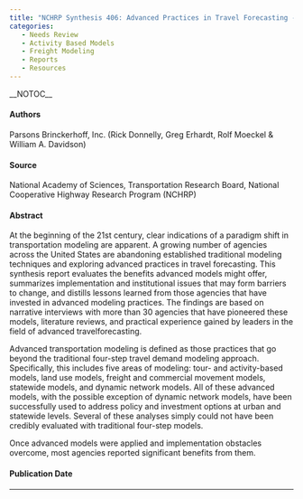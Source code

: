 ```yaml
---
title: "NCHRP Synthesis 406: Advanced Practices in Travel Forecasting - A Synthesis of Highway Practice"
categories:
   - Needs Review
   - Activity Based Models
   - Freight Modeling
   - Reports
   - Resources
---
```


\_\_NOTOC\_\_

#### Authors

Parsons Brinckerhoff, Inc. (Rick Donnelly, Greg Erhardt, Rolf Moeckel & William A. Davidson)

#### Source

National Academy of Sciences, Transportation Research Board, National Cooperative Highway Research Program (NCHRP)

#### Abstract

At the beginning of the 21st century, clear indications of a paradigm shift in transportation modeling are apparent. A growing number of agencies across the United States are abandoning established traditional modeling techniques and exploring advanced practices in travel forecasting. This synthesis report evaluates the benefits advanced models might offer, summarizes implementation and institutional issues that may form barriers to change, and distills lessons learned from those agencies that have invested in advanced modeling practices. The findings are based on narrative interviews with more than 30 agencies that have pioneered these models, literature reviews, and practical experience gained by leaders in the field of advanced travelforecasting.

Advanced transportation modeling is defined as those practices that go beyond the traditional four-step travel demand modeling approach. Specifically, this includes five areas of modeling: tour- and activity-based models, land use models, freight and commercial movement models, statewide models, and dynamic network models. All of these advanced models, with the possible exception of dynamic network models, have been successfully used to address policy and investment options at urban and statewide levels. Several of these analyses simply could not have been credibly evaluated with traditional four-step models.

Once advanced models were applied and implementation obstacles overcome, most agencies reported significant benefits from them.

#### Publication Date

------------------------------------------------------------------------

<comments />


